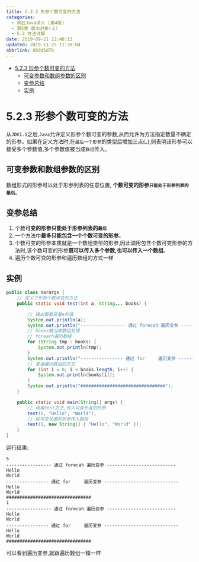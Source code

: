 ```yaml
---
title: 5.2.3 形参个数可变的方法
categories: 
  - 疯狂Java讲义 (第4版)
  - 第5章 面向对象(上)
  - 5.2 方法详解
date: 2019-09-21 22:48:13
updated: 2019-11-25 11:30:04
abbrlink: d89d5d7b
---
```

<div id='my_toc'>

- [5.2.3 形参个数可变的方法](/JavaReadingNotes/d89d5d7b/#5-2-3-形参个数可变的方法)
    - [可变参数和数组参数的区别](/JavaReadingNotes/d89d5d7b/#可变参数和数组参数的区别)
    - [变参总结](/JavaReadingNotes/d89d5d7b/#变参总结)
    - [实例](/JavaReadingNotes/d89d5d7b/#实例)

</div>
<!--more-->
<script>if (navigator.platform.toLowerCase() == 'win32'){document.getElementById('my_toc').style.display = 'none';}</script>

<!--end-->
<!--SSTStart-->
# 5.2.3 形参个数可变的方法 #
从`JDK1.5`之后,`Java`允许定义形参个数可变的参数,从而允许为方法指定数量不确定的形参。如果在定义方法时,在`最后一个形参`的类型后增加三点(`…`),则表明该形参可以接受多个参数值,多个参数值被当成`数组`传入。

## 可变参数和数组参数的区别 ##
数组形式的形参可以处于形参列表的任意位置,
**个数可变的形参`只能处于形参列表的最后`**。

## 变参总结 ##
1. 个数**可变的形参只能处于形参列表的`最后`**
2. 一个方法中**最多只能包含一个个数可变的形参**。
3. 个数可变的形参本质就是一个数组类型的形参,因此调用包含个数可变形参的方法时,该个数可变的形参**既可以传入多个参数,也可以传入一个数组**。
4. 遍历个数可变的形参和遍历数组的方式一样

<!--SSTStop-->
## 实例 ##
```java
public class Varargs {
	// 定义了形参个数可变的方法
	public static void test(int a, String... books) {

		// 输出整数变量a的值
		System.out.println(a);
		System.out.println("----------------- 通过 forecah 遍历变参 --------------");
		// books被当成数组处理
		// foreach遍历数组
		for (String tmp : books) {
			System.out.println(tmp);
		}
		System.out.println("---------------- 通过 for     遍历变参 ----------------");
		// 普通遍历数组的方式
		for (int i = 0; i < books.length; i++) {
			System.out.println(books[i]);
		}
		System.out.println("################################");
	}

	public static void main(String[] args) {
		// 调用test方法,传入可变长度的形参
		test(5, "Hello", "World");
		// 给可变长度的形参传入数组
		test(1, new String[] { "Hello", "World" });
	}
}
```
运行结果:
```
5
----------------- 通过 forecah 遍历变参 --------------------------
Hello
World
---------------- 通过 for     遍历变参 ----------------------------
Hello
World
################################
1
----------------- 通过 forecah 遍历变参 --------------------------
Hello
World
---------------- 通过 for     遍历变参 ----------------------------
Hello
World
################################
```
可以看到遍历变参,就跟遍历数组一模一样

